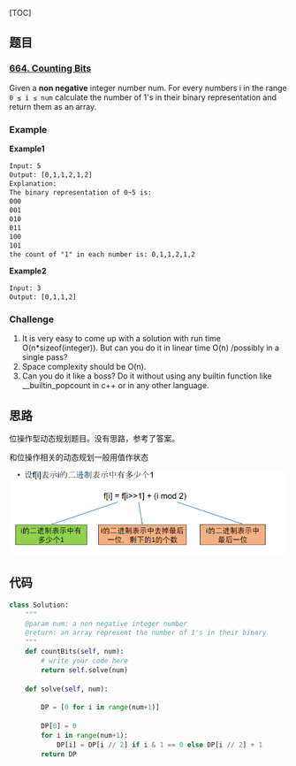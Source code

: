[TOC]

## 题目

### [664. Counting Bits](https://www.lintcode.com/problem/counting-bits/description)

Given a **non negative** integer number num. For every numbers i in the range `0 ≤ i ≤ num` calculate the number of 1's in their binary representation and return them as an array.

### Example

**Example1**

```
Input: 5
Output: [0,1,1,2,1,2]
Explanation:
The binary representation of 0~5 is:
000
001
010
011
100
101
the count of "1" in each number is: 0,1,1,2,1,2
```

**Example2**

```
Input: 3
Output: [0,1,1,2]
```

### Challenge

1. It is very easy to come up with a solution with run time O(n*sizeof(integer)). But can you do it in linear time O(n) /possibly in a single pass?
2. Space complexity should be O(n).
3. Can you do it like a boss? Do it without using any builtin function like __builtin_popcount in c++ or in any other language.

## 思路

位操作型动态规划题目。没有思路，参考了答案。

和位操作相关的动态规划一般用值作状态

![转移方程](../../assets/664.counting-bits.png)

## 代码

```python
class Solution:
    """
    @param num: a non negative integer number
    @return: an array represent the number of 1's in their binary
    """
    def countBits(self, num):
        # write your code here
        return self.solve(num)
        
    def solve(self, num):
        
        DP = [0 for i in range(num+1)]
        
        DP[0] = 0
        for i in range(num+1):
            DP[i] = DP[i // 2] if i & 1 == 0 else DP[i // 2] + 1
        return DP
```

